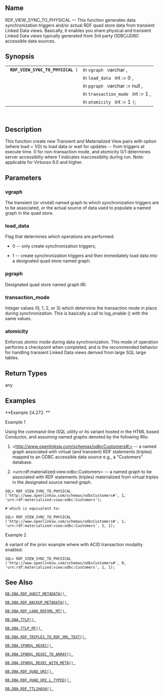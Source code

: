 <div id="fn_rdf_view_sync_to_physical" class="refentry">

<div class="titlepage">

</div>

<div class="refnamediv">

## Name

RDF_VIEW_SYNC_TO_PHYSICAL — This function generates data synchronization
triggers and/or actual RDF quad store data from transient Linked Data
views. Basically, it enables you share physical and transient Linked
Data views typically generated from 3rd party ODBC/JDBC accessible data
sources.

</div>

<div class="refsynopsisdiv">

## Synopsis

<div id="fsyn_rdf_view_sync_to_physical" class="funcsynopsis">

|                                        |                                   |
|----------------------------------------|-----------------------------------|
| ` `**`RDF_VIEW_SYNC_TO_PHYSICAL`**` (` | in `vgraph ` varchar ,            |
|                                        | in `load_data ` int := 0 ,        |
|                                        | in `pgraph ` varchar := null ,    |
|                                        | in `transaction_mode ` int := 1 , |
|                                        | in `atomicity ` int := 1 `)`;     |

<div class="funcprototype-spacer">

 

</div>

</div>

</div>

<div id="desc_rdf_view_sync_to_physical" class="refsect1">

## Description

This function create new Transient and Materialized View pairs with
option (where load = 1/0) to load data or wait for updates -- from
triggers at execute time. 0 for non-transaction mode, and atomicity 0/1
determines server accessiblity where 1 indicates inaccessiblity during
run. Note: applicable for Virtuoso 6.0 and higher.

</div>

<div id="params_rdf_view_sync_to_physical" class="refsect1">

## Parameters

<div id="id101384" class="refsect2">

### vgraph

The transient (or virutal) named graph to which synchronization triggers
are to be associated, or the actual source of data used to populate a
named graph in the quad store.

</div>

<div id="id101387" class="refsect2">

### load_data

Flag that determines which operations are performed:

<div class="itemizedlist">

- 0 -- only create synchronization triggers;

- 1 -- create synchronization triggers and then immediately load data
  into a designated quad store named graph.

</div>

</div>

<div id="id101395" class="refsect2">

### pgraph

Designated quad store named graph IRI.

</div>

<div id="id101398" class="refsect2">

### transaction_mode

Integer values (0, 1, 2, or 3) which determine the transaction mode in
place during synchronization. This is basically a call to log_enable ()
with the same values.

</div>

<div id="id101401" class="refsect2">

### atomicity

Enforces atomic mode during data synchronization. This mode of operation
performs a checkpoint when completed, and is the recommended behavior
for handling transient Linked Data views derived from large SQL large
tables.

</div>

</div>

<div id="ret_rdf_view_sync_to_physical" class="refsect1">

## Return Types

any

</div>

<div id="examples_rdf_view_sync_to_physical" class="refsect1">

## Examples

<div id="ex_rdf_view_sync_to_physical" class="example">

**Example 24.272. **

<div class="example-contents">

Example 1

Using the command-line iSQL utility or its variant hosted in the HTML
based Conductor, and assuming named graphs denoted by the following
IRIs:

<div class="orderedlist">

1.  \<http://www.openlinksw.com/schemas/odbcCustomers#\> -- a named
    graph associated with virtual (and transient) RDF statements
    (triples) mapped to an ODBC accessible data source e.g., a
    "Customers" database.

2.  \<urn:rdf:materialized:view:odbc:Customers\> -- a named graph to be
    associated with RDF statements (triples) materialized from virtual
    triples in the designated source named graph.

</div>

``` screen
SQL> RDF_VIEW_SYNC_TO_PHYSICAL ('http://www.openlinksw.com/schemas/odbcCustomers#', 1, 'urn:rdf:materialized:view:odbc:Customers');

# which is equivalent to:

SQL> RDF_VIEW_SYNC_TO_PHYSICAL ('http://www.openlinksw.com/schemas/odbcCustomers#', 1, 'urn:rdf:materialized:view:odbc:Customers', 1, 1);
```

Example 2

A variant of the prior example where with ACID transaction modality
enabled:

``` screen
SQL> RDF_VIEW_SYNC_TO_PHYSICAL ('http://www.openlinksw.com/schemas/odbcCustomers#', 0, 'urn:rdf:materialized:view:odbc:Customers', 1, 1);
```

</div>

</div>

  

</div>

<div id="seealso_rdf_view_sync_to_physical" class="refsect1">

## See Also

<a href="fn_rdf_audit_metadata.html" class="link"
title="DB.DBA.RDF_AUDIT_METADATA"><code
class="function">DB.DBA.RDF_AUDIT_METADATA() </code></a>

<a href="fn_rdf_backup_metadata.html" class="link"
title="DB.DBA.RDF_BACKUP_METADATA"><code
class="function">DB.DBA.RDF_BACKUP_METADATA() </code></a>

<a href="fn_rdf_load_rdfxml_mt.html" class="link"
title="DB.DBA.RDF_LOAD_RDFXML_MT"><code
class="function">DB.DBA.RDF_LOAD_RDFXML_MT() </code></a>

<a href="fn_ttlp.html" class="link" title="DB.DBA.TTLP"><code
class="function">DB.DBA.TTLP() </code></a>

<a href="fn_ttlp_mt.html" class="link" title="DB.DBA.TTLP_MT"><code
class="function">DB.DBA.TTLP_MT() </code></a>

<a href="fn_rdf_triples_to_rdf_xml_text.html" class="link"
title="DB.DBA.RDF_TRIPLES_TO_RDF_XML_TEXT"><code
class="function">DB.DBA.RDF_TRIPLES_TO_RDF_XML_TEXT() </code></a>

<a href="fn_sparql_rexec.html" class="link"
title="DB.DBA.SPARQL_REXEC"><code
class="function">DB.DBA.SPARQL_REXEC() </code></a>

<a href="fn_sparql_rexec_to_array.html" class="link"
title="DB.DBA.SPARQL_REXEC_TO_ARRAY"><code
class="function">DB.DBA.SPARQL_REXEC_TO_ARRAY() </code></a>

<a href="fn_sparql_rexec_with_meta.html" class="link"
title="DB.DBA.SPARQL_REXEC_WITH_META"><code
class="function">DB.DBA.SPARQL_REXEC_WITH_META() </code></a>

<a href="fn_rdf_quad_uri.html" class="link"
title="DB.DBA.RDF_QUAD_URI"><code
class="function">DB.DBA.RDF_QUAD_URI() </code></a>

<a href="fn_rdf_quad_uri_l_typed.html" class="link"
title="DB.DBA.RDF_QUAD_URI_L_TYPED"><code
class="function">DB.DBA.RDF_QUAD_URI_L_TYPED() </code></a>

<a href="fn_rdf_ttl2hash.html" class="link"
title="DB.DBA.RDF_TTL2HASH"><code
class="function">DB.DBA.RDF_TTL2HASH() </code></a>

</div>

</div>
